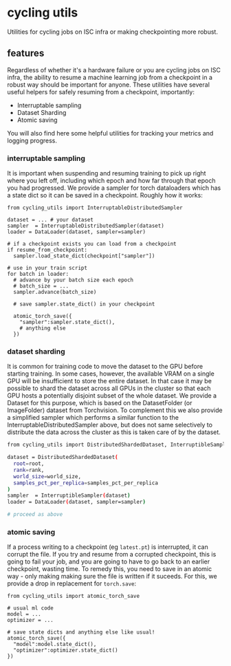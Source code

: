 # cycling utils

Utilities for cycling jobs on ISC infra or making checkpointing more robust.

## features 

Regardless of whether it's a hardware failure or you are cycling jobs on ISC infra, the ability to resume a machine learning job from a checkpoint in a robust way should be important for anyone. These utilities have several useful helpers for  safely resuming from a checkpoint, importantly:
- Interruptable sampling
- Dataset Sharding
- Atomic saving

You will also find here some helpful utilities for tracking your metrics and logging progress. 

### interruptable sampling

It is important when suspending and resuming training to pick up right where you left off, including which epoch and how far through that epoch you had progressed. We provide a sampler for torch dataloaders which has a state dict so it can be saved in a checkpoint. Roughly how it works:

```
from cycling_utils import InterruptableDistributedSampler

dataset = ... # your dataset
sampler  = InterruptableDistributedSampler(dataset)
loader = DataLoader(dataset, sampler=sampler)

# if a checkpoint exists you can load from a checkpoint
if resume_from_checkpoint:
  sampler.load_state_dict(checkpoint["sampler"])

# use in your train script
for batch in loader:
  # advance by your batch size each epoch
  # batch_size = ...
  sampler.advance(batch_size)

  # save sampler.state_dict() in your checkpoint

  atomic_torch_save({
    "sampler":sampler.state_dict(),
    # anything else
  })
```

### dataset sharding

It is common for training code to move the dataset to the GPU before starting training. In some cases, however, the available VRAM on a single GPU will be insufficient to store the entire dataset. In that case it may be possible to shard the dataset across all GPUs in the cluster so that each GPU hosts a potentially disjoint subset of the whole dataset. We provide a Dataset for this purpose, which is based on the DatasetFolder (or ImageFolder) dataset from Torchvision. To complement this we also provide a simplified sampler which performs a similar function to the InterruptableDistributedSampler above, but does not same selectively to distribute the data across the cluster as this is taken care of by the dataset.

```bash
from cycling_utils import DistributedShardedDataset, InterruptibleSampler

dataset = DistributedShardedDataset(
  root=root,
  rank=rank,
  world_size=world_size,
  samples_pct_per_replica=samples_pct_per_replica
)
sampler  = InterruptibleSampler(dataset)
loader = DataLoader(dataset, sampler=sampler)

# proceed as above
```

### atomic saving

If a process writing to a checkpoint (eg `latest.pt`) is interrupted, it can corrupt the file. If you try and resume from a corrupted checkpoint, this is going to fail your job, and you are going to have to go back to an earlier checkpoint, wasting time. To remedy this, you need to save in an atomic way - only making making sure the file is written if it suceeds. For this, we provide a drop in replacement for `torch.save`:

```
from cycling_utils import atomic_torch_save

# usual ml code
model = ...
optimizer = ...  

# save state dicts and anything else like usual!
atomic_torch_save({
  "model":model.state_dict(),
  "optimizer":optimizer.state_dict()
})
```



